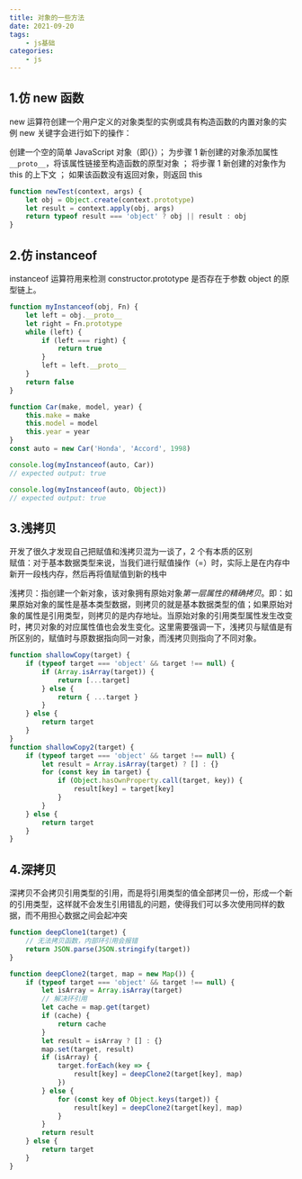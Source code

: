 ```yaml
---
title: 对象的一些方法
date: 2021-09-20
tags:
    - js基础
categories:
    - js
---
```


## 1.仿 new 函数

new 运算符创建一个用户定义的对象类型的实例或具有构造函数的内置对象的实例
new 关键字会进行如下的操作：

创建一个空的简单 JavaScript 对象（即{}）；
为步骤 1 新创建的对象添加属性`__proto__`，将该属性链接至构造函数的原型对象 ；
将步骤 1 新创建的对象作为 this 的上下文 ；
如果该函数没有返回对象，则返回 this

```js
function newTest(context, args) {
	let obj = Object.create(context.prototype)
	let result = context.apply(obj, args)
	return typeof result === 'object' ? obj || result : obj
}
```

## 2.仿 instanceof

instanceof 运算符用来检测 constructor.prototype 是否存在于参数 object 的原型链上。

```js
function myInstanceof(obj, Fn) {
	let left = obj.__proto__
	let right = Fn.prototype
	while (left) {
		if (left === right) {
			return true
		}
		left = left.__proto__
	}
	return false
}

function Car(make, model, year) {
	this.make = make
	this.model = model
	this.year = year
}
const auto = new Car('Honda', 'Accord', 1998)

console.log(myInstanceof(auto, Car))
// expected output: true

console.log(myInstanceof(auto, Object))
// expected output: true
```

## 3.浅拷贝

开发了很久才发现自己把赋值和浅拷贝混为一谈了，2 个有本质的区别  
赋值：对于基本数据类型来说，当我们进行赋值操作（=）时，实际上是在内存中新开一段栈内存，然后再将值赋值到新的栈中

浅拷贝：指创建一个新对象，该对象拥有原始对象*第一层属性的精确拷贝*。即：如果原始对象的属性是基本类型数据，则拷贝的就是基本数据类型的值；如果原始对象的属性是引用类型，则拷贝的是内存地址。当原始对象的引用类型属性发生改变时，拷贝对象的对应属性值也会发生变化。这里需要强调一下，浅拷贝与赋值是有所区别的，赋值时与原数据指向同一对象，而浅拷贝则指向了不同对象。

```js
function shallowCopy(target) {
	if (typeof target === 'object' && target !== null) {
		if (Array.isArray(target)) {
			return [...target]
		} else {
			return { ...target }
		}
	} else {
		return target
	}
}
function shallowCopy2(target) {
	if (typeof target === 'object' && target !== null) {
		let result = Array.isArray(target) ? [] : {}
		for (const key in target) {
			if (Object.hasOwnProperty.call(target, key)) {
				result[key] = target[key]
			}
		}
	} else {
		return target
	}
}
```

## 4.深拷贝
深拷贝不会拷贝引用类型的引用，而是将引用类型的值全部拷贝一份，形成一个新的引用类型，这样就不会发生引用错乱的问题，使得我们可以多次使用同样的数据，而不用担心数据之间会起冲突
```js
function deepClone1(target) {
	// 无法拷贝函数，内部环引用会报错
	return JSON.parse(JSON.stringify(target))
}

function deepClone2(target, map = new Map()) {
	if (typeof target === 'object' && target !== null) {
		let isArray = Array.isArray(target)
		// 解决环引用
		let cache = map.get(target)
		if (cache) {
			return cache
		}
		let result = isArray ? [] : {}
		map.set(target, result)
		if (isArray) {
			target.forEach(key => {
				result[key] = deepClone2(target[key], map)
			})
		} else {
			for (const key of Object.keys(target)) {
				result[key] = deepClone2(target[key], map)
			}
		}
		return result
	} else {
		return target
	}
}
```
